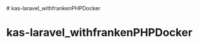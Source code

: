 <!-- Setiap pemindahan file ke computer lain, wajib composer install lalu update --># kas-laravel_withfrankenPHPDocker
# kas-laravel_withfrankenPHPDocker
